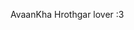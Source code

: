 AvaanKha Hrothgar lover :3

<!---
avaankha/avaankha is a ✨ special ✨ repository because its `README.md` (this file) appears on your GitHub profile.
You can click the Preview link to take a look at your changes.
--->
